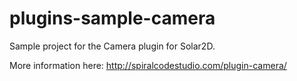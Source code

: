 # plugins-sample-camera
Sample project for the Camera plugin for Solar2D.

More information here:
http://spiralcodestudio.com/plugin-camera/
